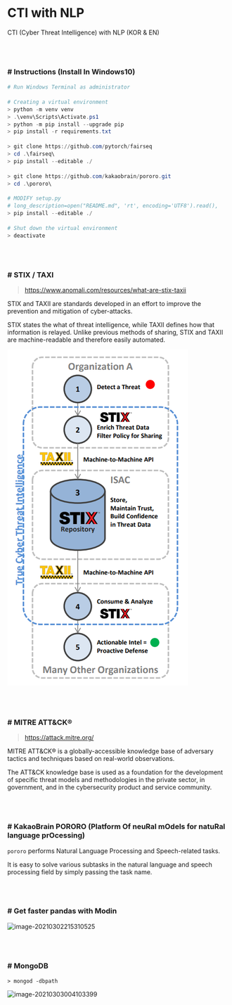 # CTI with NLP
CTI (Cyber Threat Intelligence) with NLP (KOR &amp; EN)

<br/>

<br/>

### # Instructions (Install In Windows10)

```powershell
# Run Windows Terminal as administrator

# Creating a virtual environment
> python -m venv venv
> .\venv\Scripts\Activate.ps1
> python -m pip install --upgrade pip
> pip install -r requirements.txt

> git clone https://github.com/pytorch/fairseq
> cd .\fairseq\
> pip install --editable ./

> git clone https://github.com/kakaobrain/pororo.git
> cd .\pororo\

# MODIFY setup.py
# long_description=open("README.md", 'rt', encoding='UTF8').read(),
> pip install --editable ./

# Shut down the virtual environment
> deactivate
```

<br/>

<br/>

### # STIX / TAXI

> https://www.anomali.com/resources/what-are-stix-taxii

STIX and TAXII are standards developed in an effort to improve the prevention and mitigation of cyber-attacks.

STIX states the what of threat intelligence, while TAXII defines how that information is relayed. Unlike previous methods of sharing, STIX and TAXII are machine-readable and therefore easily automated.

![image-20210223204550405](README.assets/image-20210223204550405.png)

<br/>

<br/>

### # MITRE ATT&CK®

> https://attack.mitre.org/

MITRE ATT&CK® is a globally-accessible knowledge base of adversary tactics and techniques based on real-world observations.

The ATT&CK knowledge base is used as a foundation for the development of specific threat models and methodologies in the private sector, in government, and in the cybersecurity product and service community.

<br/>

<br/>

### # KakaoBrain PORORO (Platform Of neuRal mOdels for natuRal language prOcessing)

`pororo` performs Natural Language Processing and Speech-related tasks.

It is easy to solve various subtasks in the natural language and speech processing field by simply passing the task name.

<br/>

<br/>

### # Get faster pandas with Modin

![image-20210302215310525](C:\Users\PC\Desktop\Workspace\CTI_with_NLP\README.assets\image-20210302215310525.png)

<br/>

<br/>

### # MongoDB

```
> mongod -dbpath
```

![image-20210303004103399](C:\Users\PC\Desktop\Workspace\CTI_with_NLP\README.assets\image-20210303004103399.png)

